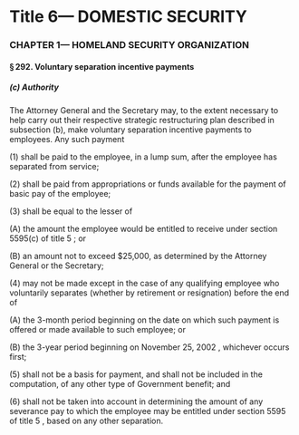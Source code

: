 
# Title 6— DOMESTIC SECURITY
### CHAPTER 1— HOMELAND SECURITY ORGANIZATION
#### § 292. Voluntary separation incentive payments
##### (c) Authority

The Attorney General and the Secretary may, to the extent necessary to help carry out their respective strategic restructuring plan described in subsection (b), make voluntary separation incentive payments to employees. Any such payment

(1) shall be paid to the employee, in a lump sum, after the employee has separated from service;

(2) shall be paid from appropriations or funds available for the payment of basic pay of the employee;

(3) shall be equal to the lesser of

(A) the amount the employee would be entitled to receive under section 5595(c) of title 5 ; or

(B) an amount not to exceed $25,000, as determined by the Attorney General or the Secretary;

(4) may not be made except in the case of any qualifying employee who voluntarily separates (whether by retirement or resignation) before the end of

(A) the 3-month period beginning on the date on which such payment is offered or made available to such employee; or

(B) the 3-year period beginning on November 25, 2002 , whichever occurs first;

(5) shall not be a basis for payment, and shall not be included in the computation, of any other type of Government benefit; and

(6) shall not be taken into account in determining the amount of any severance pay to which the employee may be entitled under section 5595 of title 5 , based on any other separation.
